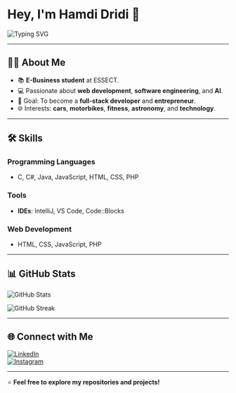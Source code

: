 # Hey, I'm Hamdi Dridi 👋

![Typing SVG](https://readme-typing-svg.herokuapp.com?font=Fira+Code&size=24&pause=1000&color=36BCF7&width=435&lines=Welcome+to+my+GitHub!;I'm+a+web+developer!;I+love+learning+new+technologies.)

---

## 🧑‍💻 About Me

- 📚 **E-Business student** at ESSECT.
- 💻 Passionate about **web development**, **software engineering**, and **AI**.
- 🎯 Goal: To become a **full-stack developer** and **entrepreneur**.
- 🌐 Interests: **cars**, **motorbikes**, **fitness**, **astronomy**, and **technology**.

---

## 🛠️ Skills

### Programming Languages
- C, C#, Java, JavaScript, HTML, CSS, PHP

### Tools
- **IDEs**: IntelliJ, VS Code, Code::Blocks

### Web Development
- HTML, CSS, JavaScript, PHP

---

## 📊 GitHub Stats

![GitHub Stats](https://github-readme-stats.vercel.app/api?username=hamdidridi&show_icons=true&theme=dark)

![GitHub Streak](https://github-readme-streak-stats.herokuapp.com/?user=hamdidridi&theme=dark)

---

## 🌐 Connect with Me

[![LinkedIn](https://img.shields.io/badge/LinkedIn-Profile-blue?logo=linkedin)](www.linkedin.com/in/hamdi-dridi-tn)  
[![Instagram](https://img.shields.io/badge/Instagram-Profile-pink?logo=instagram)](https://www.instagram.com/hamdidridi_/)

---

⭐ **Feel free to explore my repositories and projects!**
